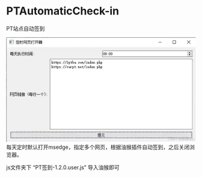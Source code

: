 # PTAutomaticCheck-in

PT站点自动签到

![](./asserts/check-in.png)
每天定时默认打开msedge，指定多个网页，根据油猴插件自动签到，之后关闭浏览器。

js文件夹下
“PT签到-1.2.0.user.js”
导入油猴即可
